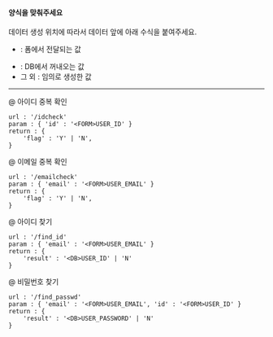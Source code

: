 #### 양식을 맞춰주세요

데이터 생성 위치에 따라서 데이터 앞에 아래 수식을 붙여주세요.

- <FORM> : 폼에서 전달되는 값
- <DB> : DB에서 꺼내오는 값
- 그 외 : 임의로 생성한 값

---

@ 아이디 중복 확인

```
url : '/idcheck'
param : { 'id' : '<FORM>USER_ID' }
return : {
    'flag' : 'Y' | 'N',
}
```

@ 이메일 중복 확인

```
url : '/emailcheck'
param : { 'email' : '<FORM>USER_EMAIL' }
return : {
    'flag' : 'Y' | 'N',
}
```

@ 아이디 찾기

```
url : '/find_id'
param : { 'email' : '<FORM>USER_EMAIL' }
return : {
    'result' : '<DB>USER_ID' | 'N'
}
```

@ 비밀번호 찾기

```
url : '/find_passwd'
param : { 'email' : '<FORM>USER_EMAIL', 'id' : '<FORM>USER_ID' }
return : {
    'result' : '<DB>USER_PASSWORD' | 'N'
}
```

